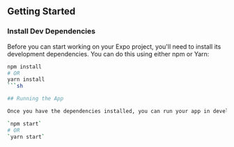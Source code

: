 ## Getting Started

### Install Dev Dependencies

Before you can start working on your Expo project, you'll need to install its development dependencies. You can do this using either npm or Yarn:

```sh
npm install
# OR
yarn install
```sh

## Running the App

Once you have the dependencies installed, you can run your app in development mode. This will enable you to see your app on both your device and the Expo app:

`npm start`
# OR
`yarn start`


